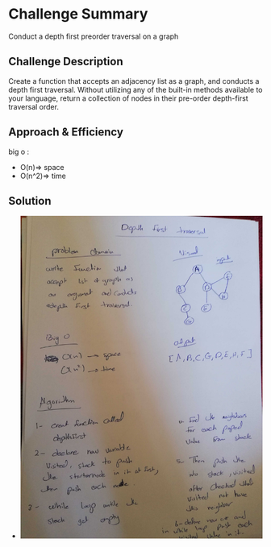 # Challenge Summary
Conduct a depth first preorder traversal on a graph

## Challenge Description
Create a function that accepts an adjacency list as a graph, and conducts a depth first traversal. Without utilizing any of the built-in methods available to your language, return a collection of nodes in their pre-order depth-first traversal order.
## Approach & Efficiency
big o :
- O(n)=> space 
- O(n^2)=> time

## Solution
- ![whiteboard ](../../assest/dft.jpg)
